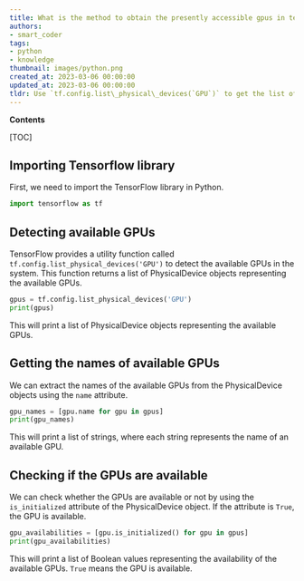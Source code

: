 ```yaml
---
title: What is the method to obtain the presently accessible gpus in tensorflow?
authors:
- smart_coder
tags:
- python
- knowledge
thumbnail: images/python.png
created_at: 2023-03-06 00:00:00
updated_at: 2023-03-06 00:00:00
tldr: Use `tf.config.list\_physical\_devices(`GPU`)` to get the list of available GPUs in TensorFlow.
---
```


**Contents**

[TOC]

## Importing Tensorflow library

First, we need to import the TensorFlow library in Python.


```python
import tensorflow as tf
```

## Detecting available GPUs

TensorFlow provides a utility function called `tf.config.list_physical_devices('GPU')` to detect the available GPUs in the system. This function returns a list of PhysicalDevice objects representing the available GPUs.


```python
gpus = tf.config.list_physical_devices('GPU')
print(gpus)
```

This will print a list of PhysicalDevice objects representing the available GPUs.

## Getting the names of available GPUs

We can extract the names of the available GPUs from the PhysicalDevice objects using the `name` attribute.


```python
gpu_names = [gpu.name for gpu in gpus]
print(gpu_names)
```

This will print a list of strings, where each string represents the name of an available GPU.

## Checking if the GPUs are available

We can check whether the GPUs are available or not by using the `is_initialized` attribute of the PhysicalDevice object. If the attribute is `True`, the GPU is available.


```python
gpu_availabilities = [gpu.is_initialized() for gpu in gpus]
print(gpu_availabilities)
```

This will print a list of Boolean values representing the availability of the available GPUs. `True` means the GPU is available.
